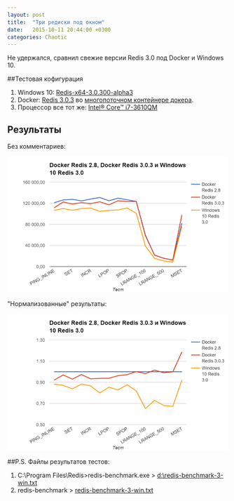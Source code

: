 ```yaml
---
layout: post
title:  "Три редиски под окном"
date:   2015-10-11 20:44:00 +0300
categories: Chaotic
---
```


Не удержался, сравнил свежие версии Redis 3.0 под Docker и Windows 10.

##Тестовая кофигурация
1. Windows 10: [Redis-x64-3.0.300-alpha3](https://github.com/MSOpenTech/redis/releases)
2. Docker: [Redis 3.0.3](https://hub.docker.com/_/redis/) во [многопоточном контейнере докера](/obvious/2015/10/04/tweak-docker-toolbox.html). 
3. Процессор все тот же: [Intel® Core™ i7-3610QM](http://ark.intel.com/ru/products/64899)

## Результаты

Без комментариев:

![Падение производительности Redis 3.0 в Windows 10](/files/redis-3-at-windows/redis-3.png "Docker Redis 2.8, Docker Redis 3.0.3 и Windows 10 Redis 3.0")

"Нормализованные" результаты:

![Нормализаванное сравнение Docker Redis 3.0 в Windows 10](/files/redis-3-at-windows/redis-3-norm.png "Нормализаванное сравнение Docker Redis 2.8, Docker Redis 3.0.3 и Windows 10 Redis 3.0")

##P.S. Файлы результатов тестов:
1. C:\Program Files\Redis>redis-benchmark.exe > [d:\redis-benchmark-3-win.txt](/files/redis-3-at-windows/redis-benchmark-3-win.txt)
2. redis-benchmark > [redis-benchmark-3-win.txt](/files/redis-3-at-windows/redis-benchmark-3-docker.txt)